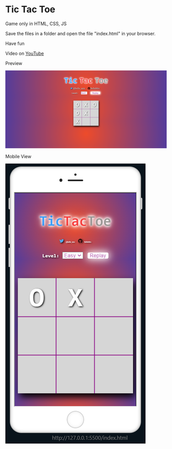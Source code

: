# Tic Tac Toe

Game only in HTML, CSS, JS

Save the files in a folder and open the file "index.html" in your browser.

Have fun

 Video on [YouTube](https://youtu.be/wIiOZdA6n08)

Preview

![Preview](PreviewTTT.png)


Mobile View

![Preview](PreviewMobileTTT.PNG)